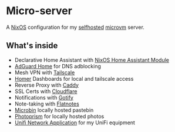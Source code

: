 # Micro-server

A [NixOS](https://nixos.org/) configuration for my [selfhosted](https://www.reddit.com/r/selfhosted/) [microvm](https://astro.github.io/microvm.nix/) server.

## What's inside

- Declarative Home Assistant with [NixOS Home Assistant Module](https://nixos.wiki/wiki/Home_Assistant)
- [AdGuard Home](https://adguard.com/en/adguard-home/overview.html) for DNS adblocking
- Mesh VPN with [Tailscale](https://tailscale.com/)
- [Homer](https://github.com/bastienwirtz/homer) Dashboards for local and tailscale access
- Reverse Proxy with [Caddy](https://caddyserver.com/docs/quick-starts/reverse-proxy)
- SSL Certs with [Cloudflare](https://www.cloudflare.com/)
- Notifications with [Gotify](https://gotify.net/)
- Note-taking with [Flatnotes](https://github.com/Dullage/flatnotes)
- [Microbin](https://microbin.eu/) locally hosted pastebin
- [Photoprism](https://www.photoprism.app/) for locally hosted photos
- [Unifi Network Application](https://help.ui.com/hc/en-us/articles/360012282453-Self-Hosting-a-UniFi-Network-Server) for my UniFi equipment